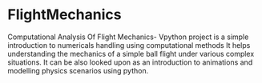 # FlightMechanics
Computational Analysis Of Flight Mechanics- Vpython
project is a simple introduction to numericals handling using computational methods
It helps understanding the mechanics of a simple ball flight under various complex situations. It can be also looked upon as an introduction to animations and modelling physics scenarios using python.
